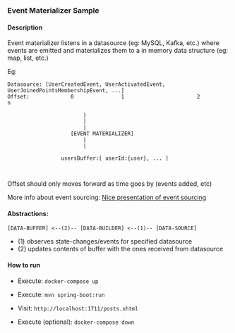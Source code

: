 ### Event Materializer Sample


#### Description

Event materializer listens in a datasource (eg: MySQL, Kafka, etc.) where events are emitted
and materializes them to a in memory data structure (eg: map, list, etc.)


Eg:

```
Datasource: [UserCreatedEvent, UserActivatedEvent, UserJoinedPointsMembershipEvent, ...]  
Offset:             0               1                       2                         n

                        |
                        |
                        |
                    [EVENT MATERIALIZER]
                        |
                        |
                        
                 usersBuffer:[ userId:{user}, ... ]
                    
    

```

Offset should only moves forward as time goes by (events added, etc)


More info about event sourcing: [Nice presentation of event sourcing](https://ookami86.github.io/event-sourcing-in-practice/#title.md)

#### Abstractions:

```text
[DATA-BUFFER] <--(2)-- [DATA-BUILDER] <--(1)-- [DATA-SOURCE]
```

* (1) observes state-changes/events for specified datasource
* (2) updates contents of buffer with the ones received from datasource



#### How to run
* Execute: `docker-compose up`

* Execute: `mvn spring-boot:run`

* Visit: `http://localhost:1711/posts.xhtml`

* Execute (optional): `docker-compose down`